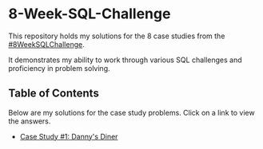 # 8-Week-SQL-Challenge

This repository holds my solutions for the 8 case studies from the [#8WeekSQLChallenge](https://8weeksqlchallenge.com/).

It demonstrates my ability to work through various SQL challenges and proficiency in problem solving.

## Table of Contents

Below are my solutions for the case study problems.  Click on a link to view the answers.

* [Case Study #1: Danny's Diner](https://github.com/axylious/8-Week-SQL-Challenge/tree/main/Case%20Study%20%231%20-%20Danny's%20Diner)